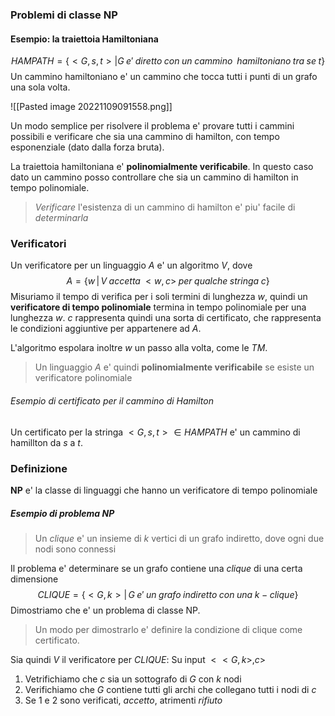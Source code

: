 ### Problemi di classe NP
#### Esempio: la traiettoia Hamiltoniana
$$HAMPATH=\{<G,s,t>|G\;e'\;diretto\; con\;un\;cammino\;\;hamiltoniano\;tra\;se\;t\}$$
Un cammino hamiltoniano e' un cammino che tocca tutti i punti di un grafo una sola volta.

![[Pasted image 20221109091558.png]]

Un modo semplice per risolvere il problema e' provare tutti i cammini possibili e verificare che sia una cammino di hamilton, con tempo esponenziale (dato dalla forza bruta).

La traiettoia hamiltoniana e' **polinomialmente verificabile**.
In questo caso dato un cammino posso controllare che sia un cammino di hamilton in tempo polinomiale.

> *Verificare* l'esistenza di un cammino di hamilton e' piu' facile di *determinarla*

### Verificatori 
Un verificatore per un linguaggio $A$ e' un algoritmo $V$, dove
$$A=\{w\,|\,V\;accetta\;<w,c>\;per\;qualche\;stringa\;c\}$$
Misuriamo il tempo di verifica per i soli termini di lunghezza $w$, quindi un **verificatore di tempo polinomiale** termina in tempo polinomiale per una lunghezza $w$.
$c$ rappresenta quindi una sorta di certificato, che rappresenta le condizioni aggiuntive per appartenere ad $A$.

L'algoritmo espolara inoltre $w$ un passo alla volta, come le *TM*.

> Un linguaggio $A$ e' quindi **polinomialmente verificabile** se esiste un verificatore polinomiale

###### Esempio di certificato per il cammino di Hamilton
Un certificato per la stringa $<G,s,t>\in HAMPATH$ e' un cammino di hamillton da $s$ a $t$.

### Definizione
**NP** e' la classe di linguaggi che hanno un verificatore di tempo polinomiale

##### Esempio di problema NP
> Un *clique* e' un insieme di $k$ vertici di un grafo indiretto, dove ogni due nodi sono connessi

Il problema e' determinare se un grafo contiene una *clique* di una certa dimensione
$$CLIQUE=\{<G,k>|\,G\;e'\;un\;grafo\;indiretto\;con\;una\;k-clique\}$$
Dimostriamo che e' un problema di classe NP.

> Un modo per dimostrarlo e' definire la condizione di clique come certificato.

Sia quindi $V$ il verificatore per $CLIQUE$:
Su input $<<G,k>,c>$
1. Vetrifichiamo che $c$ sia un sottografo di $G$ con $k$ nodi
2. Verifichiamo che $G$ contiene tutti gli archi che collegano tutti i nodi di $c$
3. Se $1$ e $2$ sono verificati, $accetto$, atrimenti $rifiuto$
